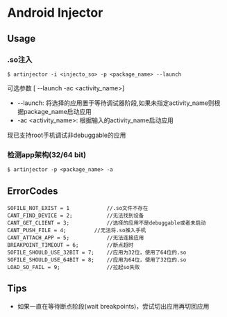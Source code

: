 # Android Injector

## Usage

### .so注入 
```
$ artinjector -i <injecto_so> -p <package_name> --launch 
```
可选参数 [ --launch -ac <activity_name>]
* --launch: 将选择的应用置于等待调试器阶段,如果未指定activity_name则根据package_name启动应用
* -ac <activity_name>: 根据输入的activity_name启动应用

现已支持root手机调试非debuggable的应用

### 检测app架构(32/64 bit)
```
$ artinjector -p <package_name> -a
```


## ErrorCodes

```
SOFILE_NOT_EXIST = 1 		    //.so文件不存在
CANT_FIND_DEVICE = 2;		    //无法找到设备
CANT_GET_CLIENT = 3;		    //选择的应用不是debuggable或者未启动
CANT_PUSH_FILE = 4;	        //无法将.so推入手机
CANT_ATTACH_APP = 5;		    //无法连接应用
BREAKPOINT_TIMEOUT = 6; 	    //断点超时
SOFILE_SHOULD_USE_32BIT = 7;    //应用为32位，使用了64位的.so
SOFILE_SHOULD_USE_64BIT = 8;    //应用为64位，使用了32位的.so
LOAD_SO_FAIL = 9;               //拉起so失败
```

## Tips
* 如果一直在等待断点阶段(wait breakpoints)，尝试切出应用再切回应用